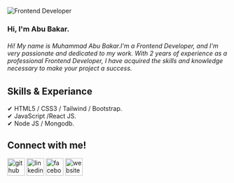 ![Frontend Developer](https://i.ibb.co/ggCc68m/Screenshot-56.png)
### Hi, I'm Abu Bakar.

###### Hi! My name is Muhammad Abu Bakar.I'm a Frontend Developer, and I'm very passionate and dedicated to my work. With 2 years of experience as a professional Frontend Developer, I have acquired the skills and knowledge necessary to make your project a success.

## Skills & Experiance 
✔ HTML5 / CSS3 / Tailwind / Bootstrap. <br/>
✔ JavaScript  /React JS. <br/>
✔ Node JS / Mongodb. <br/>
## Connect with me!
[<img src='https://cdn.jsdelivr.net/npm/simple-icons@3.0.1/icons/github.svg' alt='github' height='40'>](https://github.com/https://github.com/abubakarsiddique10)  [<img src='https://cdn.jsdelivr.net/npm/simple-icons@3.0.1/icons/linkedin.svg' alt='linkedin' height='40'>](https://www.linkedin.com/in/https://www.linkedin.com/in/muhammad-abu-bakar-a283b4241//)  [<img src='https://cdn.jsdelivr.net/npm/simple-icons@3.0.1/icons/facebook.svg' alt='facebook' height='40'>](https://www.facebook.com/https://www.facebook.com/md.bakkar.129357)  [<img src='https://cdn.jsdelivr.net/npm/simple-icons@3.0.1/icons/icloud.svg' alt='website' height='40'>](https://abu-bakar-portfolio.netlify.app/)  

